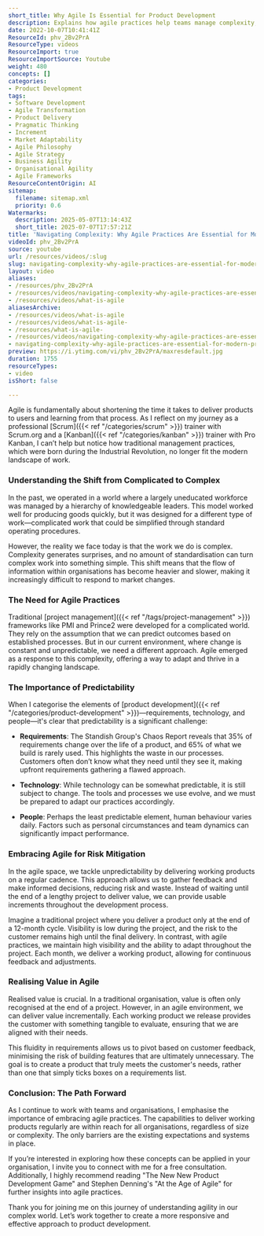 ```yaml
---
short_title: Why Agile Is Essential for Product Development
description: Explains how agile practices help teams manage complexity, adapt to change, and deliver value faster in modern product development, compared to traditional methods.
date: 2022-10-07T10:41:41Z
ResourceId: phv_2Bv2PrA
ResourceType: videos
ResourceImport: true
ResourceImportSource: Youtube
weight: 480
concepts: []
categories:
- Product Development
tags:
- Software Development
- Agile Transformation
- Product Delivery
- Pragmatic Thinking
- Increment
- Market Adaptability
- Agile Philosophy
- Agile Strategy
- Business Agility
- Organisational Agility
- Agile Frameworks
ResourceContentOrigin: AI
sitemap:
  filename: sitemap.xml
  priority: 0.6
Watermarks:
  description: 2025-05-07T13:14:43Z
  short_title: 2025-07-07T17:57:21Z
title: 'Navigating Complexity: Why Agile Practices Are Essential for Modern Product Development'
videoId: phv_2Bv2PrA
source: youtube
url: /resources/videos/:slug
slug: navigating-complexity-why-agile-practices-are-essential-for-modern-product-development
layout: video
aliases:
- /resources/phv_2Bv2PrA
- /resources/videos/navigating-complexity-why-agile-practices-are-essential-for-modern-product-development
- /resources/videos/what-is-agile
aliasesArchive:
- /resources/videos/what-is-agile
- /resources/videos/what-is-agile-
- /resources/what-is-agile-
- /resources/videos/navigating-complexity-why-agile-practices-are-essential-for-modern-product-development
- navigating-complexity-why-agile-practices-are-essential-for-modern-product-development
preview: https://i.ytimg.com/vi/phv_2Bv2PrA/maxresdefault.jpg
duration: 1755
resourceTypes:
- video
isShort: false

---
```

Agile is fundamentally about shortening the time it takes to deliver products to users and learning from that process. As I reflect on my journey as a professional [Scrum]({{< ref "/categories/scrum" >}}) trainer with Scrum.org and a [Kanban]({{< ref "/categories/kanban" >}}) trainer with Pro Kanban, I can’t help but notice how traditional management practices, which were born during the Industrial Revolution, no longer fit the modern landscape of work. 

### Understanding the Shift from Complicated to Complex

In the past, we operated in a world where a largely uneducated workforce was managed by a hierarchy of knowledgeable leaders. This model worked well for producing goods quickly, but it was designed for a different type of work—complicated work that could be simplified through standard operating procedures. 

However, the reality we face today is that the work we do is complex. Complexity generates surprises, and no amount of standardisation can turn complex work into something simple. This shift means that the flow of information within organisations has become heavier and slower, making it increasingly difficult to respond to market changes. 

### The Need for Agile Practices

Traditional [project management]({{< ref "/tags/project-management" >}}) frameworks like PMI and Prince2 were developed for a complicated world. They rely on the assumption that we can predict outcomes based on established processes. But in our current environment, where change is constant and unpredictable, we need a different approach. Agile emerged as a response to this complexity, offering a way to adapt and thrive in a rapidly changing landscape.

### The Importance of Predictability

When I categorise the elements of [product development]({{< ref "/categories/product-development" >}})—requirements, technology, and people—it's clear that predictability is a significant challenge:

- **Requirements**: The Standish Group's Chaos Report reveals that 35% of requirements change over the life of a product, and 65% of what we build is rarely used. This highlights the waste in our processes. Customers often don’t know what they need until they see it, making upfront requirements gathering a flawed approach.

- **Technology**: While technology can be somewhat predictable, it is still subject to change. The tools and processes we use evolve, and we must be prepared to adapt our practices accordingly.

- **People**: Perhaps the least predictable element, human behaviour varies daily. Factors such as personal circumstances and team dynamics can significantly impact performance.

### Embracing Agile for Risk Mitigation

In the agile space, we tackle unpredictability by delivering working products on a regular cadence. This approach allows us to gather feedback and make informed decisions, reducing risk and waste. Instead of waiting until the end of a lengthy project to deliver value, we can provide usable increments throughout the development process.

Imagine a traditional project where you deliver a product only at the end of a 12-month cycle. Visibility is low during the project, and the risk to the customer remains high until the final delivery. In contrast, with agile practices, we maintain high visibility and the ability to adapt throughout the project. Each month, we deliver a working product, allowing for continuous feedback and adjustments.

### Realising Value in Agile

Realised value is crucial. In a traditional organisation, value is often only recognised at the end of a project. However, in an agile environment, we can deliver value incrementally. Each working product we release provides the customer with something tangible to evaluate, ensuring that we are aligned with their needs.

This fluidity in requirements allows us to pivot based on customer feedback, minimising the risk of building features that are ultimately unnecessary. The goal is to create a product that truly meets the customer's needs, rather than one that simply ticks boxes on a requirements list.

### Conclusion: The Path Forward

As I continue to work with teams and organisations, I emphasise the importance of embracing agile practices. The capabilities to deliver working products regularly are within reach for all organisations, regardless of size or complexity. The only barriers are the existing expectations and systems in place.

If you’re interested in exploring how these concepts can be applied in your organisation, I invite you to connect with me for a free consultation. Additionally, I highly recommend reading "The New New Product Development Game" and Stephen Denning's "At the Age of Agile" for further insights into agile practices.

Thank you for joining me on this journey of understanding agility in our complex world. Let’s work together to create a more responsive and effective approach to product development.
